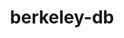 ---
title: "berkeley-db"
layout: cache
categories: [package, develop-2023-05-18]
meta: {"versions": ["18.1.40"], "compilers": ["gcc@=11.1.0", "gcc@=11.3.0", "gcc@=12.1.0", "gcc@=12.3.0", "gcc@=7.3.1", "gcc@=7.5.0", "intel@=2021.9.0", "oneapi@=2023.0.0"], "oss": ["amzn2", "ubuntu18.04", "ubuntu20.04", "ubuntu22.04"], "platforms": ["linux"], "targets": ["aarch64", "neoverse_n1", "ppc64le", "skylake_avx512", "x86_64", "x86_64_v3"], "stacks": ["aws-ahug", "aws-ahug-aarch64", "aws-isc", "aws-isc-aarch64", "aws-pcluster-icelake", "aws-pcluster-neoverse_n1", "aws-pcluster-neoverse_v1", "aws-pcluster-skylake", "build_systems", "data-vis-sdk", "e4s", "e4s-oneapi", "e4s-power", "gpu-tests", "ml-linux-x86_64-cpu", "ml-linux-x86_64-cuda", "ml-linux-x86_64-rocm", "radiuss", "radiuss-aws", "radiuss-aws-aarch64", "root", "tutorial"], "num_specs": 12, "num_specs_by_stack": {"aws-pcluster-neoverse_n1": 2, "root": 12, "aws-isc-aarch64": 2, "aws-ahug-aarch64": 2, "aws-pcluster-neoverse_v1": 2, "radiuss-aws-aarch64": 2, "aws-pcluster-icelake": 3, "aws-pcluster-skylake": 3, "radiuss-aws": 1, "aws-isc": 1, "aws-ahug": 1, "radiuss": 1, "build_systems": 1, "e4s-power": 1, "e4s-oneapi": 1, "e4s": 1, "gpu-tests": 1, "data-vis-sdk": 1, "ml-linux-x86_64-cuda": 1, "ml-linux-x86_64-cpu": 1, "ml-linux-x86_64-rocm": 1, "tutorial": 2}}
spec_details: [{"hash": "3te63knoefjqxutqcbfdpmfkf56zzjqr", "compiler": "gcc@=7.3.1", "versions": ["18.1.40"], "os": "amzn2", "platform": "linux", "target": "aarch64", "variants": ["build_system=autotools", "+cxx", "~docs", "patches=26090f4,b231fcc", "+stl"], "stacks": ["aws-pcluster-neoverse_n1", "root", "aws-isc-aarch64", "aws-ahug-aarch64", "aws-pcluster-neoverse_v1", "radiuss-aws-aarch64"], "size": "-", "tarball": "https://binaries.spack.io/releases/develop-2023-05-18/build_cache/linux-amzn2-aarch64/gcc-7.3.1/berkeley-db-18.1.40/linux-amzn2-aarch64-gcc-7.3.1-berkeley-db-18.1.40-3te63knoefjqxutqcbfdpmfkf56zzjqr.spack"}, {"hash": "sbiyk3ucfoezjafviwiwkyiszb2q6yhp", "compiler": "gcc@=12.3.0", "versions": ["18.1.40"], "os": "amzn2", "platform": "linux", "target": "neoverse_n1", "variants": ["build_system=autotools", "+cxx", "~docs", "patches=26090f4,b231fcc", "+stl"], "stacks": ["aws-pcluster-neoverse_n1", "aws-pcluster-neoverse_v1", "root"], "size": "-", "tarball": "https://binaries.spack.io/releases/develop-2023-05-18/build_cache/linux-amzn2-neoverse_n1/gcc-12.3.0/berkeley-db-18.1.40/linux-amzn2-neoverse_n1-gcc-12.3.0-berkeley-db-18.1.40-sbiyk3ucfoezjafviwiwkyiszb2q6yhp.spack"}, {"hash": "edi776fcfa4yohl2dzdnjpnwe5irqdhy", "compiler": "gcc@=7.3.1", "versions": ["18.1.40"], "os": "amzn2", "platform": "linux", "target": "neoverse_n1", "variants": ["build_system=autotools", "+cxx", "~docs", "patches=26090f4,b231fcc", "+stl"], "stacks": ["aws-ahug-aarch64", "root", "radiuss-aws-aarch64", "aws-isc-aarch64"], "size": "-", "tarball": "https://binaries.spack.io/releases/develop-2023-05-18/build_cache/linux-amzn2-neoverse_n1/gcc-7.3.1/berkeley-db-18.1.40/linux-amzn2-neoverse_n1-gcc-7.3.1-berkeley-db-18.1.40-edi776fcfa4yohl2dzdnjpnwe5irqdhy.spack"}, {"hash": "yvkp7aie5xcodutl2dlhtvlbskfhyncn", "compiler": "gcc@=12.3.0", "versions": ["18.1.40"], "os": "amzn2", "platform": "linux", "target": "skylake_avx512", "variants": ["build_system=autotools", "+cxx", "~docs", "patches=26090f4,b231fcc", "+stl"], "stacks": ["root", "aws-pcluster-icelake", "aws-pcluster-skylake"], "size": "-", "tarball": "https://binaries.spack.io/releases/develop-2023-05-18/build_cache/linux-amzn2-skylake_avx512/gcc-12.3.0/berkeley-db-18.1.40/linux-amzn2-skylake_avx512-gcc-12.3.0-berkeley-db-18.1.40-yvkp7aie5xcodutl2dlhtvlbskfhyncn.spack"}, {"hash": "dbrptafhpaf2nexl6g752rk5g6lea6uz", "compiler": "gcc@=7.3.1", "versions": ["18.1.40"], "os": "amzn2", "platform": "linux", "target": "x86_64_v3", "variants": ["build_system=autotools", "+cxx", "~docs", "patches=26090f4,b231fcc", "+stl"], "stacks": ["aws-pcluster-icelake", "root", "radiuss-aws", "aws-isc", "aws-ahug", "aws-pcluster-skylake"], "size": "-", "tarball": "https://binaries.spack.io/releases/develop-2023-05-18/build_cache/linux-amzn2-x86_64_v3/gcc-7.3.1/berkeley-db-18.1.40/linux-amzn2-x86_64_v3-gcc-7.3.1-berkeley-db-18.1.40-dbrptafhpaf2nexl6g752rk5g6lea6uz.spack"}, {"hash": "qtg47edrdluetblgbzhnvvp6o3xoh3qy", "compiler": "intel@=2021.9.0", "versions": ["18.1.40"], "os": "amzn2", "platform": "linux", "target": "skylake_avx512", "variants": ["build_system=autotools", "+cxx", "~docs", "patches=26090f4,b231fcc", "+stl"], "stacks": ["root", "aws-pcluster-icelake", "aws-pcluster-skylake"], "size": "-", "tarball": "https://binaries.spack.io/releases/develop-2023-05-18/build_cache/linux-amzn2-skylake_avx512/intel-2021.9.0/berkeley-db-18.1.40/linux-amzn2-skylake_avx512-intel-2021.9.0-berkeley-db-18.1.40-qtg47edrdluetblgbzhnvvp6o3xoh3qy.spack"}, {"hash": "jhhmqw3u7lubcv2gygjgcqmmwa2ladwr", "compiler": "gcc@=7.5.0", "versions": ["18.1.40"], "os": "ubuntu18.04", "platform": "linux", "target": "x86_64_v3", "variants": ["build_system=autotools", "+cxx", "~docs", "patches=26090f4,b231fcc", "+stl"], "stacks": ["radiuss", "build_systems", "root"], "size": "-", "tarball": "https://binaries.spack.io/releases/develop-2023-05-18/build_cache/linux-ubuntu18.04-x86_64_v3/gcc-7.5.0/berkeley-db-18.1.40/linux-ubuntu18.04-x86_64_v3-gcc-7.5.0-berkeley-db-18.1.40-jhhmqw3u7lubcv2gygjgcqmmwa2ladwr.spack"}, {"hash": "42mdsugdild5ed5hnkbuy2jpe7uugeyv", "compiler": "gcc@=11.1.0", "versions": ["18.1.40"], "os": "ubuntu20.04", "platform": "linux", "target": "ppc64le", "variants": ["build_system=autotools", "+cxx", "~docs", "patches=26090f4,b231fcc", "+stl"], "stacks": ["e4s-power", "root"], "size": "-", "tarball": "https://binaries.spack.io/releases/develop-2023-05-18/build_cache/linux-ubuntu20.04-ppc64le/gcc-11.1.0/berkeley-db-18.1.40/linux-ubuntu20.04-ppc64le-gcc-11.1.0-berkeley-db-18.1.40-42mdsugdild5ed5hnkbuy2jpe7uugeyv.spack"}, {"hash": "qgys5kc2nxsbzarvppl6kjlr4jbkucaq", "compiler": "oneapi@=2023.0.0", "versions": ["18.1.40"], "os": "ubuntu20.04", "platform": "linux", "target": "x86_64", "variants": ["build_system=autotools", "+cxx", "~docs", "patches=26090f4,b231fcc", "+stl"], "stacks": ["e4s-oneapi", "root"], "size": "-", "tarball": "https://binaries.spack.io/releases/develop-2023-05-18/build_cache/linux-ubuntu20.04-x86_64/oneapi-2023.0.0/berkeley-db-18.1.40/linux-ubuntu20.04-x86_64-oneapi-2023.0.0-berkeley-db-18.1.40-qgys5kc2nxsbzarvppl6kjlr4jbkucaq.spack"}, {"hash": "5dzigrvgf3tutosahu2pxwdhy75r5e7n", "compiler": "gcc@=11.1.0", "versions": ["18.1.40"], "os": "ubuntu20.04", "platform": "linux", "target": "x86_64_v3", "variants": ["build_system=autotools", "+cxx", "~docs", "patches=26090f4,b231fcc", "+stl"], "stacks": ["e4s", "gpu-tests", "data-vis-sdk", "root"], "size": "-", "tarball": "https://binaries.spack.io/releases/develop-2023-05-18/build_cache/linux-ubuntu20.04-x86_64_v3/gcc-11.1.0/berkeley-db-18.1.40/linux-ubuntu20.04-x86_64_v3-gcc-11.1.0-berkeley-db-18.1.40-5dzigrvgf3tutosahu2pxwdhy75r5e7n.spack"}, {"hash": "7sohpazzvalaxarn3pxs4du7qrcde7vf", "compiler": "gcc@=11.3.0", "versions": ["18.1.40"], "os": "ubuntu22.04", "platform": "linux", "target": "x86_64_v3", "variants": ["build_system=autotools", "+cxx", "~docs", "patches=26090f4,b231fcc", "+stl"], "stacks": ["root", "ml-linux-x86_64-cuda", "ml-linux-x86_64-cpu", "ml-linux-x86_64-rocm", "tutorial"], "size": "-", "tarball": "https://binaries.spack.io/releases/develop-2023-05-18/build_cache/linux-ubuntu22.04-x86_64_v3/gcc-11.3.0/berkeley-db-18.1.40/linux-ubuntu22.04-x86_64_v3-gcc-11.3.0-berkeley-db-18.1.40-7sohpazzvalaxarn3pxs4du7qrcde7vf.spack"}, {"hash": "vtjcxzc72qp375gcyfijmv76uzb7olcb", "compiler": "gcc@=12.1.0", "versions": ["18.1.40"], "os": "ubuntu22.04", "platform": "linux", "target": "x86_64_v3", "variants": ["build_system=autotools", "+cxx", "~docs", "patches=26090f4,b231fcc", "+stl"], "stacks": ["tutorial", "root"], "size": "-", "tarball": "https://binaries.spack.io/releases/develop-2023-05-18/build_cache/linux-ubuntu22.04-x86_64_v3/gcc-12.1.0/berkeley-db-18.1.40/linux-ubuntu22.04-x86_64_v3-gcc-12.1.0-berkeley-db-18.1.40-vtjcxzc72qp375gcyfijmv76uzb7olcb.spack"}]
---